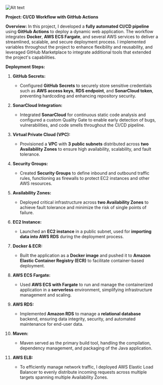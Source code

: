 ![Alt text](image.png)

**Project: CI/CD Workflow with GitHub Actions**

**Overview:**
In this project, I developed a **fully automated CI/CD pipeline** using **GitHub Actions** to deploy a dynamic web application. The workflow integrates **Docker**, **AWS ECS Fargate**, and several AWS services to deliver a streamlined, scalable, and secure deployment process. I implemented variables throughout the project to enhance flexibility and reusability, and leveraged GitHub Marketplace to integrate additional tools that extended the project's capabilities.

**Deployment Steps:**

1. **GitHub Secrets:**
   - Configured **GitHub Secrets** to securely store sensitive credentials such as **AWS access keys**, **RDS endpoint**, and **SonarCloud token**, preventing hardcoding and enhancing 
     repository security.

2. **SonarCloud Integration:**
   - Integrated **SonarCloud** for continuous static code analysis and configured a custom Quality Gate to enable early detection of bugs, vulnerabilities, and code smells 
     throughout the CI/CD pipeline.

3. **Virtual Private Cloud (VPC):**
   - Provisioned a **VPC** with **3 public subnets** distributed across **two Availability Zones** to ensure high availability, scalability, and fault tolerance.

4. **Security Groups:**
   - Created **Security Groups** to define inbound and outbound traffic rules, functioning as firewalls to protect EC2 instances and other AWS resources.

5. **Availability Zones:**
   - Deployed critical infrastructure across **two Availability Zones** to achieve fault tolerance and minimize the risk of single points of failure.

6. **EC2 Instance:**
   - Launched an **EC2 instance** in a public subnet, used for **importing data into AWS RDS** during the deployment process.

7. **Docker & ECR:**
   - Built the application as a **Docker image** and pushed it to **Amazon Elastic Container Registry (ECR)** to facilitate container-based deployment.

8. **AWS ECS Fargate:**
   - Used **AWS ECS with Fargate** to run and manage the containerized application in a **serverless** environment, simplifying infrastructure management and scaling.

9. **AWS RDS:**
   - Implemented **Amazon RDS** to manage a **relational database** backend, ensuring data integrity, security, and automated maintenance for end-user data.

10. **Maven:**
    - Maven served as the primary build tool, handling the compilation, dependency management, and packaging of the Java application.

11. **AWS ELB:**
    - To efficiently manage network traffic, I deployed AWS Elastic Load Balancer to evenly distribute incoming requests across multiple targets spanning multiple Availability Zones.
